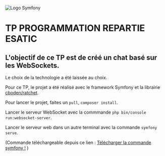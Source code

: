 ![Logo Symfony](https://symfony.com/images/logos/header-logo.svg)

# TP PROGRAMMATION REPARTIE ESATIC

## L'objectif de ce TP est de créé un chat basé sur les WebSockets.

Le choix de la technologie a été laissée au choix.

Pour ce TP, le projet a été réalisé avec le framework Symfony et la librairie [cboden/ratchet](https://github.com/ratchetphp/Ratchet).

Pour lancer le projet, faites un `pull`, `composer install`.

Lancer le serveur WebSocket avec la commmande `php bin/console run:websocket-server`.

Lancer le serveur web dans un autre terminal avec la commande `symfony serve`.

(Commande téléchargeable depuis ce lien : [Télécharger la commande symfony !](https://symfony.com/download) )


 
